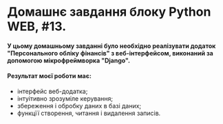 # Домашнє завдання блоку Python WEB, #13.
 
#### У цьому домашньому завданні було необхідно реалізувати додаток "Персонального обліку фінансів" з веб-інтерфейсом, виконаний за допомогою мікрофреймворка "Django".
#### Результат моєї роботи має:

- інтерфейс веб-додатка;
- інтуітивно зрозуміле керування;
- збереження і обробку даних в базі даних;
- функцїї створення, читання і видалення записів.